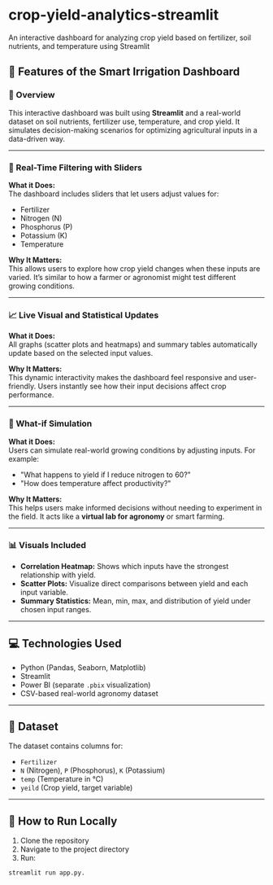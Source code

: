 # crop-yield-analytics-streamlit
An interactive dashboard for analyzing crop yield based on fertilizer, soil nutrients, and temperature using Streamlit 

## 🧾 Features of the Smart Irrigation Dashboard

### 🌱 Overview

This interactive dashboard was built using **Streamlit** and a real-world dataset on soil nutrients, fertilizer use, temperature, and crop yield. It simulates decision-making scenarios for optimizing agricultural inputs in a data-driven way.

---

### 🔧 Real-Time Filtering with Sliders

**What it Does:**  
The dashboard includes sliders that let users adjust values for:

- Fertilizer  
- Nitrogen (N)  
- Phosphorus (P)  
- Potassium (K)  
- Temperature  

**Why It Matters:**  
This allows users to explore how crop yield changes when these inputs are varied. It’s similar to how a farmer or agronomist might test different growing conditions.

---

### 📈 Live Visual and Statistical Updates

**What it Does:**  
All graphs (scatter plots and heatmaps) and summary tables automatically update based on the selected input values.

**Why It Matters:**  
This dynamic interactivity makes the dashboard feel responsive and user-friendly. Users instantly see how their input decisions affect crop performance.

---

### 🧪 What-if Simulation

**What it Does:**  
Users can simulate real-world growing conditions by adjusting inputs. For example:

- "What happens to yield if I reduce nitrogen to 60?"
- "How does temperature affect productivity?"

**Why It Matters:**  
This helps users make informed decisions without needing to experiment in the field. It acts like a **virtual lab for agronomy** or smart farming.

---

### 📊 Visuals Included

- **Correlation Heatmap:** Shows which inputs have the strongest relationship with yield.  
- **Scatter Plots:** Visualize direct comparisons between yield and each input variable.  
- **Summary Statistics:** Mean, min, max, and distribution of yield under chosen input ranges.

---

## 💻 Technologies Used

- Python (Pandas, Seaborn, Matplotlib)
- Streamlit
- Power BI (separate `.pbix` visualization)
- CSV-based real-world agronomy dataset

---

## 📁 Dataset

The dataset contains columns for:

- `Fertilizer`
- `N` (Nitrogen), `P` (Phosphorus), `K` (Potassium)
- `temp` (Temperature in °C)
- `yeild` (Crop yield, target variable)

---

## 🚀 How to Run Locally

1. Clone the repository  
2. Navigate to the project directory  
3. Run:

```bash
streamlit run app.py.
